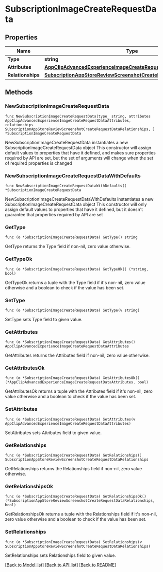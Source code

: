 # SubscriptionImageCreateRequestData

## Properties

Name | Type | Description | Notes
------------ | ------------- | ------------- | -------------
**Type** | **string** |  | 
**Attributes** | [**AppClipAdvancedExperienceImageCreateRequestDataAttributes**](AppClipAdvancedExperienceImageCreateRequestDataAttributes.md) |  | 
**Relationships** | [**SubscriptionAppStoreReviewScreenshotCreateRequestDataRelationships**](SubscriptionAppStoreReviewScreenshotCreateRequestDataRelationships.md) |  | 

## Methods

### NewSubscriptionImageCreateRequestData

`func NewSubscriptionImageCreateRequestData(type_ string, attributes AppClipAdvancedExperienceImageCreateRequestDataAttributes, relationships SubscriptionAppStoreReviewScreenshotCreateRequestDataRelationships, ) *SubscriptionImageCreateRequestData`

NewSubscriptionImageCreateRequestData instantiates a new SubscriptionImageCreateRequestData object
This constructor will assign default values to properties that have it defined,
and makes sure properties required by API are set, but the set of arguments
will change when the set of required properties is changed

### NewSubscriptionImageCreateRequestDataWithDefaults

`func NewSubscriptionImageCreateRequestDataWithDefaults() *SubscriptionImageCreateRequestData`

NewSubscriptionImageCreateRequestDataWithDefaults instantiates a new SubscriptionImageCreateRequestData object
This constructor will only assign default values to properties that have it defined,
but it doesn't guarantee that properties required by API are set

### GetType

`func (o *SubscriptionImageCreateRequestData) GetType() string`

GetType returns the Type field if non-nil, zero value otherwise.

### GetTypeOk

`func (o *SubscriptionImageCreateRequestData) GetTypeOk() (*string, bool)`

GetTypeOk returns a tuple with the Type field if it's non-nil, zero value otherwise
and a boolean to check if the value has been set.

### SetType

`func (o *SubscriptionImageCreateRequestData) SetType(v string)`

SetType sets Type field to given value.


### GetAttributes

`func (o *SubscriptionImageCreateRequestData) GetAttributes() AppClipAdvancedExperienceImageCreateRequestDataAttributes`

GetAttributes returns the Attributes field if non-nil, zero value otherwise.

### GetAttributesOk

`func (o *SubscriptionImageCreateRequestData) GetAttributesOk() (*AppClipAdvancedExperienceImageCreateRequestDataAttributes, bool)`

GetAttributesOk returns a tuple with the Attributes field if it's non-nil, zero value otherwise
and a boolean to check if the value has been set.

### SetAttributes

`func (o *SubscriptionImageCreateRequestData) SetAttributes(v AppClipAdvancedExperienceImageCreateRequestDataAttributes)`

SetAttributes sets Attributes field to given value.


### GetRelationships

`func (o *SubscriptionImageCreateRequestData) GetRelationships() SubscriptionAppStoreReviewScreenshotCreateRequestDataRelationships`

GetRelationships returns the Relationships field if non-nil, zero value otherwise.

### GetRelationshipsOk

`func (o *SubscriptionImageCreateRequestData) GetRelationshipsOk() (*SubscriptionAppStoreReviewScreenshotCreateRequestDataRelationships, bool)`

GetRelationshipsOk returns a tuple with the Relationships field if it's non-nil, zero value otherwise
and a boolean to check if the value has been set.

### SetRelationships

`func (o *SubscriptionImageCreateRequestData) SetRelationships(v SubscriptionAppStoreReviewScreenshotCreateRequestDataRelationships)`

SetRelationships sets Relationships field to given value.



[[Back to Model list]](../README.md#documentation-for-models) [[Back to API list]](../README.md#documentation-for-api-endpoints) [[Back to README]](../README.md)



